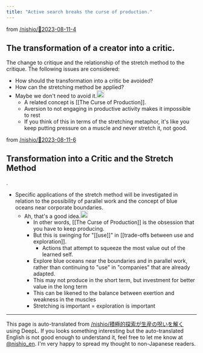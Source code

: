 ```yaml
---
title: "Active search breaks the curse of production."
---
```


from [/nishio/🤖2023-08-11-4](https://scrapbox.io/nishio/🤖2023-08-11-4)
## The transformation of a creator into a critic.
The change to critique and the relationship of the stretch method to the critique. The following issues are considered:
- How should the transformation into a critic be avoided?
- How can the stretching method be applied?
- Maybe we don't need to avoid it.<img src='https://scrapbox.io/api/pages/nishio/nishio/icon' alt='/nishio/nishio.icon' height="19.5"/>
    - A related concept is [[The Curse of Production]].
    - Aversion to not engaging in productive activity makes it impossible to rest
    - If you think of this in terms of the stretching metaphor, it's like you keep putting pressure on a muscle and never stretch it, not good.

from [/nishio/🤖2023-08-11-6](https://scrapbox.io/nishio/🤖2023-08-11-6)
## Transformation into a Critic and the Stretch Method
.
- Specific applications of the stretch method will be investigated in relation to the possibility of parallel work and the concept of blue oceans near corporate boundaries.
    - Ah, that's a good idea.<img src='https://scrapbox.io/api/pages/nishio/nishio/icon' alt='/nishio/nishio.icon' height="19.5"/>
        - In other words, [[The Curse of Production]] is the obsession that you have to keep producing.
        - But this is swinging for "[[use]]" in [[trade-offs between use and exploration]].
            - Actions that attempt to squeeze the most value out of the learned self.
        - Explore blue oceans near the boundaries and in parallel work, rather than continuing to "use" in "companies" that are already adapted.
        - This may not produce in the short term, but investment for better value in the long term
        - This can be likened to the balance between exertion and weakness in the muscles
        - Stretching is important = exploration is important
---
This page is auto-translated from [/nishio/積極的探索が生産の呪いを解く](https://scrapbox.io/nishio/積極的探索が生産の呪いを解く) using DeepL. If you looks something interesting but the auto-translated English is not good enough to understand it, feel free to let me know at [@nishio_en](https://twitter.com/nishio_en). I'm very happy to spread my thought to non-Japanese readers.